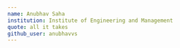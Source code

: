 ```yaml
---
name: Anubhav Saha
institution: Institute of Engineering and Management
quote: all it takes
github_user: anubhavvs
---
```

